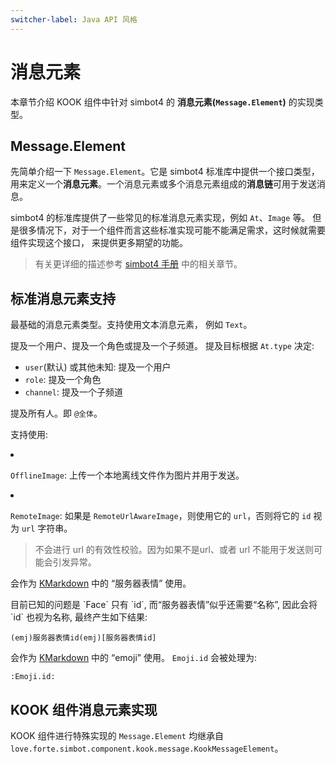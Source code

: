 ```yaml
---
switcher-label: Java API 风格
---
```

# 消息元素

本章节介绍 KOOK 组件中针对 simbot4 的 **消息元素(`Message.Element`)** 的实现类型。

## Message.Element

先简单介绍一下 `Message.Element`。它是 simbot4 标准库中提供一个接口类型，
用来定义一个**消息元素**。一个消息元素或多个消息元素组成的**消息链**可用于发送消息。

simbot4 的标准库提供了一些常见的标准消息元素实现，例如 `At`、`Image` 等。
但是很多情况下，对于一个组件而言这些标准实现可能不能满足需求，这时候就需要组件实现这个接口，
来提供更多期望的功能。

> 有关更详细的描述参考 [simbot4 手册](https://simbot.forte.love) 中的相关章节。

## 标准消息元素支持

<deflist>
<def title="PlainText">

最基础的消息元素类型。支持使用文本消息元素，
例如 `Text`。

</def>
<def title="At">

提及一个用户、提及一个角色或提及一个子频道。
提及目标根据 `At.type` 决定:

- `user`(默认) 或其他未知: 提及一个用户
- `role`: 提及一个角色
- `channel`: 提及一个子频道

</def>
<def title="AtAll">

提及所有人。即 `@全体`。

</def>
<def title="Image">

支持使用: 

<list>
<li>

`OfflineImage`: 上传一个本地离线文件作为图片并用于发送。

</li>
<li>

`RemoteImage`: 如果是 `RemoteUrlAwareImage`，则使用它的 `url`，否则将它的 `id` 视为 `url` 字符串。

> 不会进行 url 的有效性校验。因为如果不是url、或者 url 不能用于发送则可能会引发异常。

</li>
</list>


</def>
<def title="Face">

会作为 [KMarkdown](https://developer.kookapp.cn/doc/kmarkdown) 
中的 “服务器表情” 使用。

<warning>
目前已知的问题是 `Face` 只有 `id`,
而“服务器表情”似乎还需要“名称”, 因此会将 `id` 也视为名称,
最终产生如下结果:

`(emj)服务器表情id(emj)[服务器表情id]`

</warning>

</def>
<def title="Emoji">

会作为 [KMarkdown](https://developer.kookapp.cn/doc/kmarkdown)
中的 “emoji” 使用。
`Emoji.id` 会被处理为:

`:Emoji.id:`

</def>
</deflist>

## KOOK 组件消息元素实现

KOOK 组件进行特殊实现的 `Message.Element` 均继承自 `love.forte.simbot.component.kook.message.KookMessageElement`。

<deflist>
<def title="KookAssetMessage"></def>
<def title="KookKMarkdownMessage"></def>
<def title="KookCardMessage"></def>
<def title="KookAtAllHere"></def>
<def title="KookAttachmentMessage"></def>
<def title="KookAttachmentMessage">

<deflist>
<def title="KookAttachment"></def>
<def title="KookAttachmentFile"></def>
<def title="KookAttachmentImage"></def>
<def title="KookAttachmentVideo"></def>
</deflist>

</def>
<def title="KookAssetImage"></def>
</deflist>
